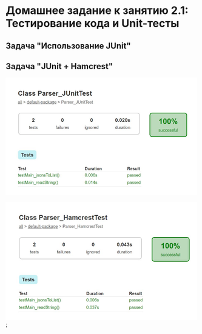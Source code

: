 # Домашнее задание к занятию 2.1: Тестирование кода и Unit-тесты
## Задача "Использование JUnit"
## Задача "JUnit + Hamcrest"


![Протокол теста JUnit](JUnit.jpg)

![Протокол теста Hamcrest](Hamcrest.jpg);



